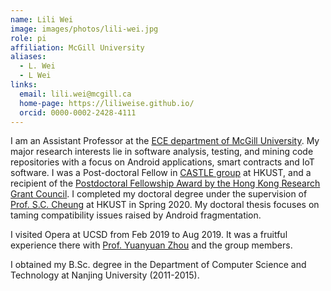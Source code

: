 ```yaml
---
name: Lili Wei
image: images/photos/lili-wei.jpg
role: pi
affiliation: McGill University
aliases:
  - L. Wei
  - L Wei
links:
  email: lili.wei@mcgill.ca
  home-page: https://liliweise.github.io/
  orcid: 0000-0002-2428-4111
---
```


I am an Assistant Professor at the [ECE department of McGill University](https://www.mcgill.ca/ece/). 
My major research interests lie in software analysis, testing, and mining code repositories with a focus on Android applications, smart contracts and IoT software. 
I was a Post-doctoral Fellow in [CASTLE group](http://sccpu2.cse.ust.hk/castle/index.html) at HKUST, and a recipient of the [Postdoctoral Fellowship Award by the Hong Kong Research Grant Council](https://www.ugc.edu.hk/eng/rgc/funding_opport/pdfs/). 
I completed my doctoral degree under the supervision of [Prof. S.C. Cheung](http://www.cse.ust.hk/faculty/scc/) at HKUST in Spring 2020. My doctoral thesis focuses on taming compatibility issues raised by Android fragmentation.

I visited Opera at UCSD from Feb 2019 to Aug 2019. It was a fruitful experience there with [Prof. Yuanyuan Zhou](http://cseweb.ucsd.edu/~yyzhou/) and the group members.

I obtained my B.Sc. degree in the Department of Computer Science and Technology at Nanjing University (2011-2015).
